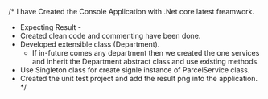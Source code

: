 /* I have Created the Console Application with .Net core latest freamwork.

* Expecting Result -
 * Created clean code and commenting have been done.
 * Developed extensible class (Department).
 	* If in-future comes any department then we created the one services and inherit the Department abstract class and use existing methods.
 * Use Singleton class for create signle instance of ParcelService class.
 * Created the unit test project and add the result png into the application.
 */
